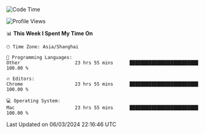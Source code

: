 <!--START_SECTION:waka-->
![Code Time](http://img.shields.io/badge/Code%20Time-2%2C003%20hrs%2025%20mins-blue)

![Profile Views](http://img.shields.io/badge/Profile%20Views-0-blue)

📊 **This Week I Spent My Time On** 

```text
🕑︎ Time Zone: Asia/Shanghai

💬 Programming Languages: 
Other                    23 hrs 55 mins      █████████████████████████   100.00 % 

🔥 Editors: 
Chrome                   23 hrs 55 mins      █████████████████████████   100.00 % 

💻 Operating System: 
Mac                      23 hrs 55 mins      █████████████████████████   100.00 % 
```


 Last Updated on 06/03/2024 22:16:46 UTC
<!--END_SECTION:waka-->